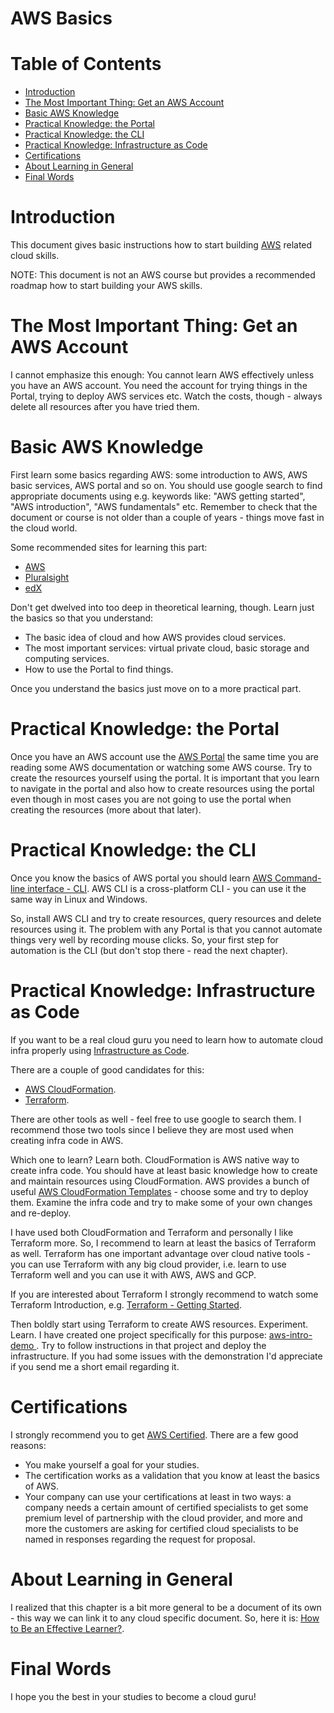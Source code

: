 # AWS Basics  <!-- omit in toc -->


# Table of Contents  <!-- omit in toc -->
- [Introduction](#introduction)
- [The Most Important Thing: Get an AWS Account](#the-most-important-thing-get-an-aws-account)
- [Basic AWS Knowledge](#basic-aws-knowledge)
- [Practical Knowledge: the Portal](#practical-knowledge-the-portal)
- [Practical Knowledge: the CLI](#practical-knowledge-the-cli)
- [Practical Knowledge: Infrastructure as Code](#practical-knowledge-infrastructure-as-code)
- [Certifications](#certifications)
- [About Learning in General](#about-learning-in-general)
- [Final Words](#final-words)


# Introduction

This document gives basic instructions how to start building [AWS](https://aws.amazon.com/) related cloud skills.

NOTE: This document is not an AWS course but provides a recommended roadmap how to start building your AWS skills.

# The Most Important Thing: Get an AWS Account

I cannot emphasize this enough: You cannot learn AWS effectively unless you have an AWS account. You need the account for trying things in the Portal, trying to deploy AWS services etc. Watch the costs, though - always delete all resources after you have tried them.

# Basic AWS Knowledge

First learn some basics regarding AWS: some introduction to AWS, AWS basic services, AWS portal and so on. You should use google search to find appropriate documents using e.g. keywords like: "AWS getting started", "AWS introduction", "AWS fundamentals" etc. Remember to check that the document or course is not older than a couple of years - things move fast in the cloud world.
 
Some recommended sites for learning this part:

- [AWS](https://docs.aws.amazon.com/)
- [Pluralsight](https://www.pluralsight.com)
- [edX](https://www.edx.org/school/aws)

Don't get dwelved into too deep in theoretical learning, though. Learn just the basics so that you understand:

- The basic idea of cloud and how AWS provides cloud services.
- The most important services: virtual private cloud, basic storage and computing services.
- How to use the Portal to find things.

Once you understand the basics just move on to a more practical part.

# Practical Knowledge: the Portal

Once you have an AWS account use the [AWS Portal](https://aws.amazon.com/) the same time you are reading some AWS documentation or watching some AWS course. Try to create the resources yourself using the portal. It is important that you learn to navigate in the portal and also how to create resources using the portal even though in most cases you are not going to use the portal when creating the resources (more about that later).

# Practical Knowledge: the CLI

Once you know the basics of AWS portal you should learn [AWS Command-line interface - CLI](https://aws.amazon.com/cli/). AWS CLI is a cross-platform CLI - you can use it the same way in Linux and Windows.

So, install AWS CLI and try to create resources, query resources and delete resources using it. The problem with any Portal is that you cannot automate things very well by recording mouse clicks. So, your first step for automation is the CLI (but don't stop there - read the next chapter).


# Practical Knowledge: Infrastructure as Code

If you want to be a real cloud guru you need to learn how to automate cloud infra properly using [Infrastructure as Code](https://en.wikipedia.org/wiki/Infrastructure_as_code).

There are a couple of good candidates for this:

- [AWS CloudFormation](https://aws.amazon.com/cloudformation/).
- [Terraform](https://www.terraform.io/).

There are other tools as well - feel free to use google to search them. I recommend those two tools since I believe they are most used when creating infra code in AWS.

Which one to learn? Learn both. CloudFormation is AWS native way to create infra code. You should have at least basic knowledge how to create and maintain resources using CloudFormation. AWS provides a bunch of useful [AWS CloudFormation Templates](https://aws.amazon.com/cloudformation/aws-cloudformation-templates/) - choose some and try to deploy them. Examine the infra code and try to make some of your own changes and re-deploy.

I have used both CloudFormation and Terraform and personally I like Terraform more. So, I recommend to learn at least the basics of Terraform as well. Terraform has one important advantage over cloud native tools - you can use Terraform with any big cloud provider, i.e. learn to use Terraform well and you can use it with AWS, AWS and GCP.

If you are interested about Terraform I strongly recommend to watch some Terraform Introduction, e.g. [Terraform - Getting Started](https://www.pluralsight.com/courses/terraform-getting-started).

Then boldly start using Terraform to create AWS resources. Experiment. Learn. I have created one project specifically for this purpose: [aws-intro-demo
](https://github.com/tieto-pc/aws-intro-demo). Try to follow instructions in that project and deploy the infrastructure. If you had some issues with the demonstration I'd appreciate if you send me a short email regarding it. 


# Certifications

I strongly recommend you to get [AWS Certified](https://aws.amazon.com/certification/). There are a few good reasons:

- You make yourself a goal for your studies.
- The certification works as a validation that you know at least the basics of AWS.
- Your company can use your certifications at least in two ways: a company needs a certain amount of certified specialists to get some premium level of partnership with the cloud provider, and more and more the customers are asking for certified cloud specialists to be named in responses regarding the request for proposal.


# About Learning in General

I realized that this chapter is a bit more general to be a document of its own - this way we can link it to any cloud specific document. So, here it is: [How to Be an Effective Learner?](learning-howto.md).


# Final Words

I hope you the best in your studies to become a cloud guru!
